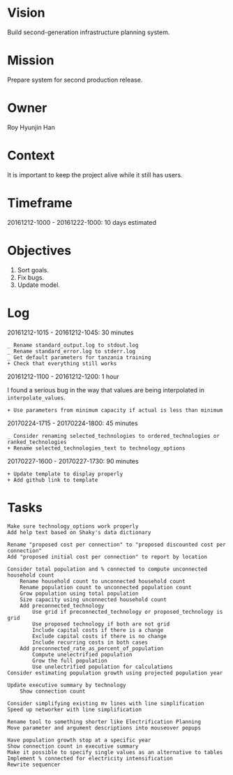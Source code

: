 # Vision

Build second-generation infrastructure planning system.

# Mission

Prepare system for second production release.

# Owner

Roy Hyunjin Han

# Context

It is important to keep the project alive while it still has users.

# Timeframe

20161212-1000 - 20161222-1000: 10 days estimated

# Objectives

1. Sort goals.
2. Fix bugs.
3. Update model.

# Log

20161212-1015 - 20161212-1045: 30 minutes

    _ Rename standard_output.log to stdout.log
    _ Rename standard_error.log to stderr.log
    _ Get default parameters for tanzania training
    + Check that everything still works

20161212-1100 - 20161212-1200: 1 hour

I found a serious bug in the way that values are being interpolated in `interpolate_values`.

    + Use parameters from minimum capacity if actual is less than minimum

20170224-1715 - 20170224-1800: 45 minutes

    _ Consider renaming selected_technologies to ordered_technologies or ranked_technologies
    + Rename selected_technologies_text to technology_options

20170227-1600 - 20170227-1730: 90 minutes

    + Update template to display properly
    + Add github link to template

# Tasks

    Make sure technology_options work properly
    Add help text based on Shaky's data dictionary

    Rename "proposed cost per connection" to "proposed discounted cost per connection"
    Add "proposed initial cost per connection" to report by location

    Consider total population and % connected to compute unconnected household count
        Rename household count to unconnected household count
        Rename population count to unconnected population count
        Grow population using total population
        Size capacity using unconnected household count
        Add preconnected_technology
            Use grid if preconnected_technology or proposed_technology is grid
            Use proposed technology if both are not grid
            Include capital costs if there is a change
            Exclude capital costs if there is no change
            Include recurring costs in both cases
        Add preconnected_rate_as_percent_of_population
            Compute unelectrified population
            Grow the full population
            Use unelectrified population for calculations
    Consider estimating population growth using projected population year

    Update executive summary by technology
        Show connection count

    Consider simplifying existing mv lines with line simplification
    Speed up networker with line simplification

    Rename tool to something shorter like Electrification Planning
    Move parameter and argument descriptions into mouseover popups

    Have population growth stop at a specific year
    Show connection count in executive summary
    Make it possible to specify single values as an alternative to tables
    Implement % connected for electricity intensification
    Rewrite sequencer
